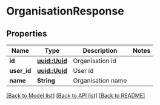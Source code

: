 # OrganisationResponse

## Properties

Name | Type | Description | Notes
------------ | ------------- | ------------- | -------------
**id** | [**uuid::Uuid**](uuid::Uuid.md) | Organisation id | 
**user_id** | [**uuid::Uuid**](uuid::Uuid.md) | User id | 
**name** | **String** | Organisation name | 

[[Back to Model list]](../README.md#documentation-for-models) [[Back to API list]](../README.md#documentation-for-api-endpoints) [[Back to README]](../README.md)


